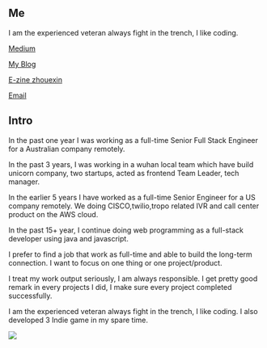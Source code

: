 ## Me

I am the experienced veteran always fight in the trench, I like coding.

[Medium](https://medium.com/@imhazige)

[My Blog](https://blog.kazge.com/)

[E-zine zhouexin](https://www.zhouexin.com/)

<a href="mailto:imhazige@gmail.com">Email</a>


## Intro

In the past one year I was working as a full-time Senior Full Stack Engineer for a Australian company remotely.

In the past 3 years, I was working in a wuhan local team which have build unicorn company, two startups, acted as frontend Team Leader, tech manager. 

In the earlier 5 years I have worked as a full-time Senior Engineer for a US company remotely. We doing CISCO,twilio,tropo related IVR and call center product on the AWS cloud.

In the past 15+ year, I continue doing web programming as a full-stack developer using java and javascript.

I prefer to find a job that work as full-time and able to build the long-term connection. I want to focus on one thing or one project/product.  

I treat my work output seriously, I am always responsible.  I get pretty good remark in every projects I did, I make sure every project completed successfully.

I am the experienced veteran always fight in the trench, I like coding. I also developed 3 Indie game in my spare time.

![](https://blog.kazge.com/show/img/volitantegg-show.gif)
